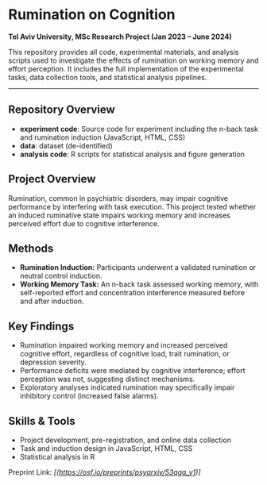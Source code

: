 # Rumination on Cognition

**Tel Aviv University, MSc Research Project (Jan 2023 – June 2024)**

This repository provides all code, experimental materials, and analysis scripts used to investigate the effects of rumination on working memory and effort perception. It includes the full implementation of the experimental tasks, data collection tools, and statistical analysis pipelines.

---
## Repository Overview

- **experiment code**: Source code for experiment including the n-back task and rumination induction (JavaScript, HTML, CSS)
- **data**:  dataset (de-identified)
- **analysis code**: R scripts for statistical analysis and figure generation

## Project Overview

Rumination, common in psychiatric disorders, may impair cognitive performance by interfering with task execution. This project tested whether an induced ruminative state impairs working memory and increases perceived effort due to cognitive interference.

## Methods

- **Rumination Induction:** Participants underwent a validated rumination or neutral control induction.
- **Working Memory Task:** An n-back task assessed working memory, with self-reported effort and concentration interference measured before and after induction.

## Key Findings

- Rumination impaired working memory and increased perceived cognitive effort, regardless of cognitive load, trait rumination, or depression severity.
- Performance deficits were mediated by cognitive interference; effort perception was not, suggesting distinct mechanisms.
- Exploratory analyses indicated rumination may specifically impair inhibitory control (increased false alarms).

## Skills & Tools

- Project development, pre-registration, and online data collection
- Task and induction design in JavaScript, HTML, CSS
- Statistical analysis in R

Preprint Link: *[(https://osf.io/preprints/psyarxiv/53qga_v1)]*
